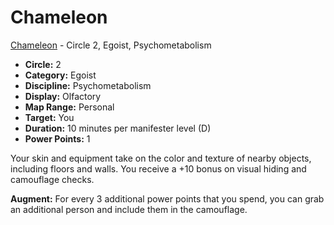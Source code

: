 # Chameleon

[Chameleon](/Psionics/C/Chameleon.md) - Circle 2, Egoist, Psychometabolism

- **Circle:** 2
- **Category:** Egoist
- **Discipline:** Psychometabolism
- **Display:** Olfactory
- **Map Range:** Personal
- **Target:** You
- **Duration:** 10 minutes per manifester level (D)
- **Power Points:** 1

Your skin and equipment take on the color and texture of nearby objects, including floors and walls. You receive a +10 bonus on visual hiding and camouflage checks.

**Augment:** For every 3 additional power points that you spend, you can grab an additional person and include them in the camouflage.
